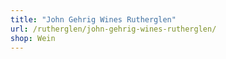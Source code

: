 ```yaml
---
title: "John Gehrig Wines Rutherglen"
url: /rutherglen/john-gehrig-wines-rutherglen/
shop: Wein
---
```

